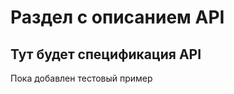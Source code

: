 # Раздел с описанием API

## Тут будет спецификация API<br>

Пока добавлен тестовый пример

<swagger-ui src= "https://raw.githubusercontent.com/rushydra/robot/main/docs/api/test_api.yaml" />